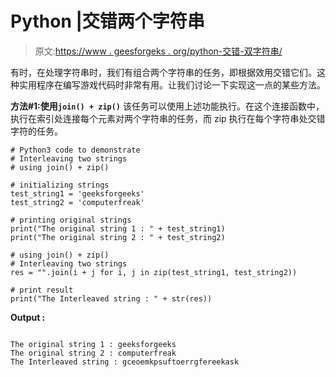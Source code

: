 # Python |交错两个字符串

> 原文:[https://www . geesforgeks . org/python-交错-双字符串/](https://www.geeksforgeeks.org/python-interleaving-two-strings/)

有时，在处理字符串时，我们有组合两个字符串的任务，即根据效用交错它们。这种实用程序在编写游戏代码时非常有用。让我们讨论一下实现这一点的某些方法。

**方法#1:使用`join() + zip()`**
该任务可以使用上述功能执行。在这个连接函数中，执行在索引处连接每个元素对两个字符串的任务，而 zip 执行在每个字符串处交错字符的任务。

```
# Python3 code to demonstrate
# Interleaving two strings
# using join() + zip()

# initializing strings 
test_string1 = 'geeksforgeeks'
test_string2 = 'computerfreak'

# printing original strings  
print("The original string 1 : " + test_string1)
print("The original string 2 : " + test_string2)

# using join() + zip()
# Interleaving two strings
res = "".join(i + j for i, j in zip(test_string1, test_string2))

# print result
print("The Interleaved string : " + str(res))
```

**Output :**

```

The original string 1 : geeksforgeeks
The original string 2 : computerfreak
The Interleaved string : gceoemkpsuftoerrgfereekask

```